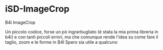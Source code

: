 # iSD-ImageCrop
B4i ImageCrop

Un piccolo codice, forse un pò ingrarbugliato (è stata la mia prima libreria in b4i) e con tanti piccoli errori, ma che comunque rende l'idea su come fare il taglio, zoom e le forme in B4I
Spero sia utile a qualcuno


<img url="https://github.com/B4X-StarDust/iSD-ImageCrop/blob/main/Video 2.gif">
